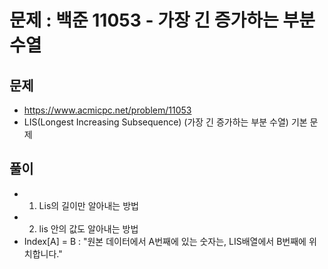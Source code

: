 # 문제 : 백준 11053 - 가장 긴 증가하는 부분 수열

## 문제 

* https://www.acmicpc.net/problem/11053
* LIS(Longest Increasing Subsequence) (가장 긴 증가하는 부분 수열) 기본 문제

## 풀이

* 1. Lis의 길이만 알아내는 방법 
* 2. lis 안의 값도 알아내는 방법
* Index[A] = B : "원본 데이터에서 A번째에 있는 숫자는, LIS배열에서 B번째에 위치합니다."



